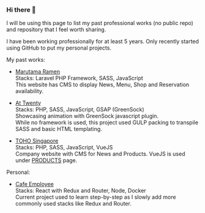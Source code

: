### Hi there 👋

I will be using this page to list my past professional works (no public repo) and repository that I feel worth sharing.

I have been working professionally for at least 5 years. Only recently started using GitHub to put my personal projects.

My past works:

- [Marutama Ramen](https://marutama.com.sg) <br />
Stacks: Laravel PHP Framework, SASS, JavaScript <br />
This website has CMS to display News, Menu, Shop and Reservation availability.

- [At Twenty](https://attwenty.sg) <br />
Stacks: PHP, SASS, JavaScript, GSAP (GreenSock) <br />
Showcasing animation with GreenSock javascript plugin. <br />
While no framework is used, this project used GULP packing to transpile SASS and basic HTML templating.

- [TOHO Singapore](https://to-ho.com.sg) <br />
Stacks: PHP, SASS, JavaScript, VueJS <br />
Company website with CMS for News and Products. VueJS is used under [PRODUCTS](https://to-ho.com.sg/ja/products) page. <br />


Personal:

- [Cafe Employee](https://github.com/welsontn/cafe-employee) <br />
Stacks: React with Redux and Router, Node, Docker <br />
Current project used to learn step-by-step as I slowly add more commonly used stacks like Redux and Router.



<!--
**welsontn/welsontn** is a ✨ _special_ ✨ repository because its `README.md` (this file) appears on your GitHub profile.

Here are some ideas to get you started:

- 🔭 I’m currently working on ...
- 🌱 I’m currently learning ...
- 👯 I’m looking to collaborate on ...
- 🤔 I’m looking for help with ...
- 💬 Ask me about ...
- 📫 How to reach me: ...
- 😄 Pronouns: ...
- ⚡ Fun fact: ...
-->
